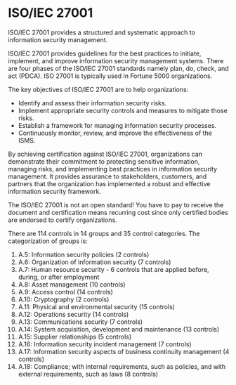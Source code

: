 # ISO/IEC 27001

ISO/IEC 27001 provides a structured and systematic approach to information security management.

ISO/IEC 27001 provides guidelines for the best practices to initiate, implement, and improve information security management systems. There are four phases of the ISO/IEC 27001 standards namely plan, do, check, and act (PDCA). ISO 27001 is typically used in Fortune
5000 organizations. 

The key objectives of ISO/IEC 27001 are to help organizations:

- Identify and assess their information security risks.
- Implement appropriate security controls and measures to mitigate those risks.
- Establish a framework for managing information security processes.
- Continuously monitor, review, and improve the effectiveness of the ISMS.


By achieving certification against ISO/IEC 27001, organizations can demonstrate their commitment to protecting sensitive information, managing risks, and implementing best practices in information security management. It provides assurance to stakeholders, customers, and partners that the organization has implemented a robust and effective information security framework.

The ISO/IEC 27001 is not an open standard! You have to pay to receive the document and certification means recurring cost since only certified bodies are endorsed to certify organizations. 

There are 114 controls in 14 groups and 35 control categories. The categorization of groups is:
1. A.5: Information security policies (2 controls)
2. A.6: Organization of information security (7 controls)
3. A.7: Human resource security - 6 controls that are applied before, during, or after employment
4. A.8: Asset management (10 controls)
5. A.9: Access control (14 controls)
6. A.10: Cryptography (2 controls)
7. A.11: Physical and environmental security (15 controls)
8. A.12: Operations security (14 controls)
9. A.13: Communications security (7 controls)
10. A.14: System acquisition, development and maintenance (13 controls)
11. A.15: Supplier relationships (5 controls)
12. A.16: Information security incident management (7 controls)
13. A.17: Information security aspects of business continuity management (4 controls)
14. A.18: Compliance; with internal requirements, such as policies, and with external requirements, such as laws (8 controls)
